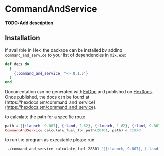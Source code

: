 # CommandAndService

**TODO: Add description**

## Installation

If [available in Hex](https://hex.pm/docs/publish), the package can be installed
by adding `command_and_service` to your list of dependencies in `mix.exs`:

```elixir
def deps do
  [
    {:command_and_service, "~> 0.1.0"}
  ]
end
```

Documentation can be generated with [ExDoc](https://github.com/elixir-lang/ex_doc)
and published on [HexDocs](https://hexdocs.pm). Once published, the docs can
be found at [https://hexdocs.pm/command_and_service](https://hexdocs.pm/command_and_service).

to calculate the path for a specific route
```elixir
path = [{:launch, 9.807}, {:land, 1.62}, {:launch, 1.62}, {:land, 9.807}]
CommandAndService.calculate_fuel_for_path(28801, path) # 51898

```

to run the program as executable please run
```bash
 ./command_and_service calculate_fuel 28801 "[[:launch, 9.807], [:land, 1.62], [:launch, 1.62], [:land, 9.807]]"
```